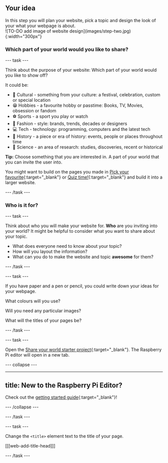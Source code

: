 ## Your idea

<div style="display: flex; flex-wrap: wrap">
<div style="flex-basis: 200px; flex-grow: 1; margin-right: 15px;">
In this step you will plan your website, pick a topic and design the look of your what your webpage is about.
</div>
<div>
![TO-DO add image of website design](images/step-two.jpg){:width="300px"}
</div>
</div>

### Which part of your world would you like to share?

--- task ---

Think about the purpose of your website: Which part of your world would you like to show off? 

It could be:   
+ 🎊 Cultural - something from your culture: a festival, celebration, custom or special location
+ 😁 Hobbies - a favourite hobby or passtime: Books, TV, Movies, obsession or fandom
+ ⚽️ Sports - a sport you play or watch
+ 👗 Fashion - style: brands, trends, decades or designers
+ 💻 Tech - technology: programming, computers and the latest tech
+ 📙 History - a piece or era of history: events, people or places throughout time
+ 🔬 Science - an area of research: studies, discoveries, recent or historical

**Tip:** Choose something that you are interested in. A part of your world that you can invite the user into.

You might want to build on the pages you made in [Pick your favourite](https://projects.raspberrypi.org/en/projects/pick-your-favourite){:target="_blank"} or [Quiz time!](https://projects.raspberrypi.org/en/projects/quiz-time){:target="_blank"} and build it into a larger website.

--- /task ---

### Who is it for?

--- task ---

Think about who you will make your website for. **Who** are you inviting into your world? It might be helpful to consider what you want to share about your topic.

+ What does everyone need to know about your topic?
+ How will you layout the information?
+ What can you do to make the website and topic **awesome** for them?

--- /task ---

--- task ---

If you have paper and a pen or pencil, you could write down your ideas for your webpage.

What colours will you use?

Will you need any particular images?

What will the titles of your pages be?

--- /task ---

--- task ---

Open the [Share your world starter project](https://editor.raspberrypi.org/en/projects/share-your-world-starter){:target="_blank"}. The Raspberry Pi editor will open in a new tab.

--- collapse ---

---
title: New to the Raspberry Pi Editor?
---

Check out the [getting started guide](https://projects.raspberrypi.org/en/projects/getting-started-guide-editor-html){:target="_blank"}!

--- /collapse ---

--- /task ---

--- task ---

Change the `<title>` element text to the title of your page. 

[[[web-add-title-head]]]

--- /task ---
